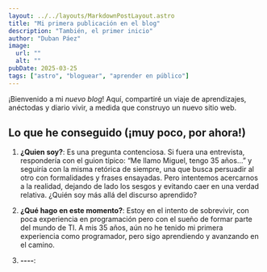 ```yaml
---
layout: ../../layouts/MarkdownPostLayout.astro
title: "Mi primera publicación en el blog"
description: "También, el primer inicio"
author: "Duban Páez"
image:
  url: ""
  alt: ""
pubDate: 2025-03-25
tags: ["astro", "bloguear", "aprender en público"]
---
```


¡Bienvenido a mi _nuevo blog_! Aquí, compartiré un viaje de aprendizajes, anéctodas y diario vivir, a medida que construyo un nuevo sitio web.

## Lo que he conseguido (¡muy poco, por ahora!)

1. **¿Quien soy?**: Es una pregunta contenciosa. Si fuera una entrevista, respondería con el guion típico: “Me llamo Miguel, tengo 35 años...” y seguiría con la misma retórica de siempre, una que busca persuadir al otro con formalidades y frases ensayadas. Pero intentemos acercarnos a la realidad, dejando de lado los sesgos y evitando caer en una verdad relativa. ¿Quién soy más allá del discurso aprendido?

2. **¿Qué hago en este momento?**: Estoy en el intento de sobrevivir, con poca experiencia en programación pero con el sueño de formar parte del mundo de TI. A mis 35 años, aún no he tenido mi primera experiencia como programador, pero sigo aprendiendo y avanzando en el camino.

3. **----**: 